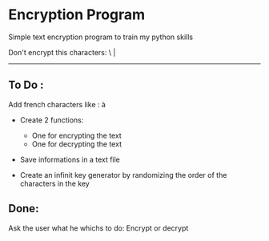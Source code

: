 # Encryption Program
 Simple text encryption program to train my python skills

Don't encrypt this characters: \ |

---


## To Do :

Add french characters like : à 

- Create 2 functions:
    - One for encrypting the text 
    - One for decrypting the text

- Save informations in a text file

- Create an infinit key generator by randomizing the order of the characters in the key


## Done:

Ask the user what he whichs to do: Encrypt or decrypt
